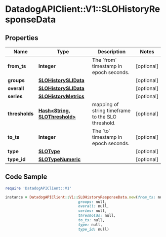 # DatadogAPIClient::V1::SLOHistoryResponseData

## Properties

Name | Type | Description | Notes
------------ | ------------- | ------------- | -------------
**from_ts** | **Integer** | The &#x60;from&#x60; timestamp in epoch seconds. | [optional] 
**groups** | [**SLOHistorySLIData**](SLOHistorySLIData.md) |  | [optional] 
**overall** | [**SLOHistorySLIData**](SLOHistorySLIData.md) |  | [optional] 
**series** | [**SLOHistoryMetrics**](SLOHistoryMetrics.md) |  | [optional] 
**thresholds** | [**Hash&lt;String, SLOThreshold&gt;**](SLOThreshold.md) | mapping of string timeframe to the SLO threshold. | [optional] 
**to_ts** | **Integer** | The &#x60;to&#x60; timestamp in epoch seconds. | [optional] 
**type** | [**SLOType**](SLOType.md) |  | [optional] 
**type_id** | [**SLOTypeNumeric**](SLOTypeNumeric.md) |  | [optional] 

## Code Sample

```ruby
require 'DatadogAPIClient::V1'

instance = DatadogAPIClient::V1::SLOHistoryResponseData.new(from_ts: null,
                                 groups: null,
                                 overall: null,
                                 series: null,
                                 thresholds: null,
                                 to_ts: null,
                                 type: null,
                                 type_id: null)
```



